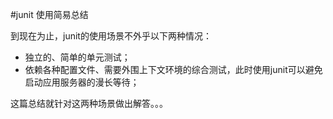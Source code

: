 #junit 使用简易总结

到现在为止，junit的使用场景不外乎以下两种情况：

- 独立的、简单的单元测试；
- 依赖各种配置文件、需要外围上下文环境的综合测试，此时使用junit可以避免启动应用服务器的漫长等待；

这篇总结就针对这两种场景做出解答。。。